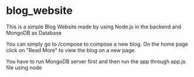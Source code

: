 # blog_website
This is a simple Blog Website made by using Node.js in the backend and MongoDB as Database

You can simply go to /compose to compose a new blog.
On the home page click on "Read More" to view the blog on a new page.

You have to run MongoDB server first and then run the app through app.js file using node
